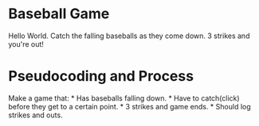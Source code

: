 # Baseball Game
Hello World.  Catch the falling baseballs as they come down.  3 strikes and you're out!

# Pseudocoding and Process
Make a game that:
    * Has baseballs falling down.
    * Have to catch(click) before they get to a certain point.
    * 3 strikes and game ends.
    * Should log strikes and outs.


